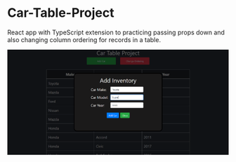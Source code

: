 # Car-Table-Project
React app with TypeScript extension to practicing passing props down and also changing column ordering for records in a table.

<img src="Images/image2.PNG" width=900 alt="image2"/>
